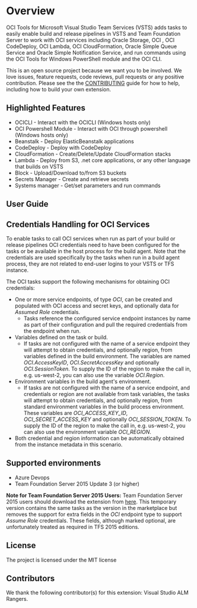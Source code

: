 # Overview

OCI Tools for Microsoft Visual Studio Team Services (VSTS) adds tasks to easily enable build and release pipelines in VSTS and Team Foundation Server to work with OCI services including Oracle Storage, OCI , OCI CodeDeploy, OCI Lambda, OCI CloudFormation, Oracle Simple Queue Service and Oracle Simple Notification Service, and run commands using the OCI Tools for Windows PowerShell module and the OCI CLI.

This is an open source project because we want you to be involved. We love issues, feature requests, code reviews, pull
requests or any positive contribution. Please see the the [CONTRIBUTING](CONTRIBUTING.md) guide for how to help, including how to build your own extension.

## Highlighted Features

-   OCICLI - Interact with the OCICLI (Windows hosts only)
-   OCI Powershell Module - Interact with OCI through powershell (Windows hosts only)
-   Beanstalk - Deploy ElasticBeanstalk applications
-   CodeDeploy - Deploy with CodeDeploy
-   CloudFormation - Create/Delete/Update CloudFormation stacks
-   Lambda - Deploy from S3, .net core applications, or any other language that builds on VSTS
-   Block - Upload/Download to/from S3 buckets
-   Secrets Manager - Create and retrieve secrets
-   Systems manager - Get/set parameters and run commands

## User Guide


## Credentials Handling for OCI Services

To enable tasks to call OCI services when run as part of your build or release pipelines OCI credentials need to have been configured for the tasks or be available in the host process for the build agent. Note that the credentials are used specifically by the tasks when run in a build agent process, they are not related to end-user logins to your VSTS or TFS instance.

The OCI tasks support the following mechanisms for obtaining OCI credentials:

-   One or more service endpoints, of type _OCI_, can be created and populated with OCI access and secret keys, and optionally data for _Assumed Role_ credentials.
    -   Tasks reference the configured service endpoint instances by name as part of their configuration and pull the required credentials from the endpoint when run.
-   Variables defined on the task or build.
    -   If tasks are not configured with the name of a service endpoint they will attempt to obtain credentials, and optionally region, from variables defined in the build environment. The
        variables are named _OCI.AccessKeyID_, _OCI.SecretAccessKey_ and optionally _OCI.SessionToken_. To supply the ID of the region to make the call in, e.g. us-west-2, you can also use the variable _OCI.Region_.
-   Environment variables in the build agent's environment.
    -   If tasks are not configured with the name of a service endpoint, and credentials or region are not available from task variables, the tasks will attempt to obtain credentials, and optionally region, from standard environment variables in the build process environment. These variables are _OCI_ACCESS_KEY_ID_, _OCI_SECRET_ACCESS_KEY_ and optionally _OCI_SESSION_TOKEN_. To supply the ID of the region to make the call in, e.g. us-west-2, you can also use the environment variable _OCI_REGION_.
   -   Both credential and region information can be automatically obtained from the instance metadata in this scenario.


## Supported environments

-   Azure Devops
-   Team Foundation Server 2015 Update 3 (or higher)

**Note for Team Foundation Server 2015 Users:** Team Foundation Server 2015 users should download the extension from [here](https://sdk-for-net.Oraclewebservices.com/latest/Oraclewebservices.OCI-vsts-tools-tfs2015.vsix). This temporary version contains the same tasks as the version in the marketplace but removes the support for extra fields in the _OCI_ endpoint type to support _Assume Role_ credentials. These fields, although marked optional, are unfortunately treated as required in TFS 2015 editions.

## License

The project is licensed under the MIT license

## Contributors

We thank the following contributor(s) for this extension: Visual Studio ALM Rangers.
